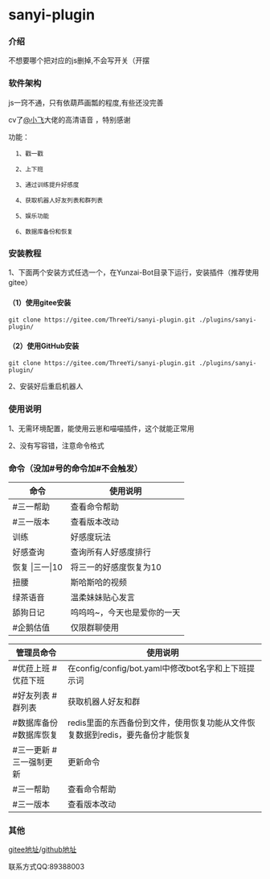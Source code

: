 # sanyi-plugin

### 介绍
不想要哪个把对应的js删掉,不会写开关（开摆



### 软件架构
js一窍不通，只有依葫芦画瓢的程度,有些还没完善

cv了[@小飞](https://gitee.com/xfdown)大佬的高清语音 ，特别感谢

功能：

      1、戳一戳

      2、上下班

      3、通过训练提升好感度

      4、获取机器人好友列表和群列表
        
      5、娱乐功能
      
      6、数据库备份和恢复
      

### 安装教程

1、下面两个安装方式任选一个，在Yunzai-Bot目录下运行，安装插件（推荐使用gitee）
#### （1）使用gitee安装

```
git clone https://gitee.com/ThreeYi/sanyi-plugin.git ./plugins/sanyi-plugin/
```

#### （2）使用GitHub安装

```
git clone https://gitee.com/ThreeYi/sanyi-plugin.git ./plugins/sanyi-plugin/
```

2、安装好后重启机器人

### 使用说明

1、无需环境配置，能使用云崽和喵喵插件，这个就能正常用

2、没有写容错，注意命令格式
### 命令（没加#号的命令加#不会触发）



|   命令|使用说明   |
|---|-------------|
|#三一帮助|查看命令帮助|
|#三一版本|查看版本改动
|训练|好感度玩法|
|好感查询|查询所有人好感度排行|
| 恢复 &#124;三一&#124;10| 将三一的好感度恢复为10|
|扭腰|斯哈斯哈的视频|
|绿茶语音|温柔妹妹贴心发言|
|舔狗日记|呜呜呜~，今天也是爱你的一天|
|#企鹅估值|仅限群聊使用|


|   管理员命令|使用说明   |
|---|---|
|#优菈上班 #优菈下班|在config/config/bot.yaml中修改bot名字和上下班提示词|
|#好友列表 #群列表|获取机器人好友和群|
|#数据库备份 #数据库恢复|redis里面的东西备份到文件，使用恢复功能从文件恢复数据到redis，要先备份才能恢复|
|#三一更新 #三一强制更新|更新命令|
|#三一帮助|查看命令帮助|
|#三一版本|查看版本改动|

### 其他
[gitee地址](https://gitee.com/ThreeYi/sanyi-plugin)/[github地址](https://github.com/ThreeYi/sanyi-plugin)

联系方式QQ:89388003